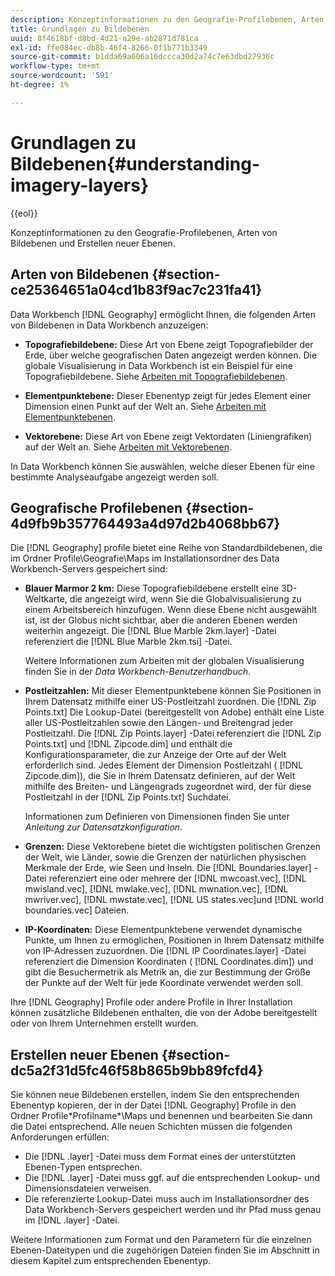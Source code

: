 ```yaml
---
description: Konzeptinformationen zu den Geografie-Profilebenen, Arten von Bildebenen und Erstellen neuer Ebenen.
title: Grundlagen zu Bildebenen
uuid: 8f4618bf-d8bd-4d21-a29e-ab2871d781ca
exl-id: ffe084ec-db8b-46f4-8266-0f1b771b3349
source-git-commit: b1dda69a606a16dccca30d2a74c7e63dbd27936c
workflow-type: tm+mt
source-wordcount: '591'
ht-degree: 1%

---
```


# Grundlagen zu Bildebenen{#understanding-imagery-layers}

{{eol}}

Konzeptinformationen zu den Geografie-Profilebenen, Arten von Bildebenen und Erstellen neuer Ebenen.

## Arten von Bildebenen {#section-ce25364651a04cd1b83f9ac7c231fa41}

Data Workbench [!DNL Geography] ermöglicht Ihnen, die folgenden Arten von Bildebenen in Data Workbench anzuzeigen:

* **Topografiebildebene:** Diese Art von Ebene zeigt Topografiebilder der Erde, über welche geografischen Daten angezeigt werden können. Die globale Visualisierung in Data Workbench ist ein Beispiel für eine Topografiebildebene. Siehe [Arbeiten mit Topografiebildebenen](../../../home/c-geo-oview/c-wk-img-lyrs/c-trn-img-lyrs/c-trn-img-lyrs.md#concept-8a0a16013e824ac29f35a0349b5d8ccf).

* **Elementpunktebene:** Dieser Ebenentyp zeigt für jedes Element einer Dimension einen Punkt auf der Welt an. Siehe [Arbeiten mit Elementpunktebenen](../../../home/c-geo-oview/c-wk-img-lyrs/c-elmt-pt-lyrs/c-elmt-pt-lyrs.md#concept-52b3262ab4e042a18956be8809638af9).

* **Vektorebene:** Diese Art von Ebene zeigt Vektordaten (Liniengrafiken) auf der Welt an. Siehe [Arbeiten mit Vektorebenen](../../../home/c-geo-oview/c-wk-img-lyrs/c-wk-vctr-lyrs/c-wk-vctr-lyrs.md#concept-a2c9e8155f554cbe96ee3aaf44f2d620).

In Data Workbench können Sie auswählen, welche dieser Ebenen für eine bestimmte Analyseaufgabe angezeigt werden soll.

## Geografische Profilebenen {#section-4d9fb9b357764493a4d97d2b4068bb67}

Die [!DNL Geography] profile bietet eine Reihe von Standardbildebenen, die im Ordner Profile\Geografie\Maps im Installationsordner des Data Workbench-Servers gespeichert sind:

* **Blauer Marmor 2 km:** Diese Topografiebildebene erstellt eine 3D-Weltkarte, die angezeigt wird, wenn Sie die Globalvisualisierung zu einem Arbeitsbereich hinzufügen. Wenn diese Ebene nicht ausgewählt ist, ist der Globus nicht sichtbar, aber die anderen Ebenen werden weiterhin angezeigt. Die [!DNL Blue Marble 2km.layer] -Datei referenziert die [!DNL Blue Marble 2km.tsi] -Datei.

   Weitere Informationen zum Arbeiten mit der globalen Visualisierung finden Sie in der *Data Workbench-Benutzerhandbuch*.

* **Postleitzahlen:** Mit dieser Elementpunktebene können Sie Positionen in Ihrem Datensatz mithilfe einer US-Postleitzahl zuordnen. Die [!DNL Zip Points.txt] Die Lookup-Datei (bereitgestellt von Adobe) enthält eine Liste aller US-Postleitzahlen sowie den Längen- und Breitengrad jeder Postleitzahl. Die [!DNL Zip Points.layer] -Datei referenziert die [!DNL Zip Points.txt] und [!DNL Zipcode.dim] und enthält die Konfigurationsparameter, die zur Anzeige der Orte auf der Welt erforderlich sind. Jedes Element der Dimension Postleitzahl ( [!DNL Zipcode.dim]), die Sie in Ihrem Datensatz definieren, auf der Welt mithilfe des Breiten- und Längengrads zugeordnet wird, der für diese Postleitzahl in der [!DNL Zip Points.txt] Suchdatei.

   Informationen zum Definieren von Dimensionen finden Sie unter *Anleitung zur Datensatzkonfiguration.*

* **Grenzen:** Diese Vektorebene bietet die wichtigsten politischen Grenzen der Welt, wie Länder, sowie die Grenzen der natürlichen physischen Merkmale der Erde, wie Seen und Inseln. Die [!DNL Boundaries.layer] -Datei referenziert eine oder mehrere der [!DNL mwcoast.vec], [!DNL mwisland.vec], [!DNL mwlake.vec], [!DNL mwnation.vec], [!DNL mwriver.vec], [!DNL mwstate.vec], [!DNL US states.vec]und [!DNL world boundaries.vec] Dateien.

* **IP-Koordinaten:** Diese Elementpunktebene verwendet dynamische Punkte, um Ihnen zu ermöglichen, Positionen in Ihrem Datensatz mithilfe von IP-Adressen zuzuordnen. Die [!DNL IP Coordinates.layer] -Datei referenziert die Dimension Koordinaten ( [!DNL Coordinates.dim]) und gibt die Besuchermetrik als Metrik an, die zur Bestimmung der Größe der Punkte auf der Welt für jede Koordinate verwendet werden soll.

Ihre [!DNL Geography] Profile oder andere Profile in Ihrer Installation können zusätzliche Bildebenen enthalten, die von der Adobe bereitgestellt oder von Ihrem Unternehmen erstellt wurden.

## Erstellen neuer Ebenen {#section-dc5a2f31d5fc46f58b865b9bb89fcfd4}

Sie können neue Bildebenen erstellen, indem Sie den entsprechenden Ebenentyp kopieren, der in der Datei [!DNL Geography] Profile in den Ordner Profile\*Profilname*\Maps und benennen und bearbeiten Sie dann die Datei entsprechend. Alle neuen Schichten müssen die folgenden Anforderungen erfüllen:

* Die [!DNL .layer] -Datei muss dem Format eines der unterstützten Ebenen-Typen entsprechen.
* Die [!DNL .layer] -Datei muss ggf. auf die entsprechenden Lookup- und Dimensionsdateien verweisen.
* Die referenzierte Lookup-Datei muss auch im Installationsordner des Data Workbench-Servers gespeichert werden und ihr Pfad muss genau im [!DNL .layer] -Datei.

Weitere Informationen zum Format und den Parametern für die einzelnen Ebenen-Dateitypen und die zugehörigen Dateien finden Sie im Abschnitt in diesem Kapitel zum entsprechenden Ebenentyp.
